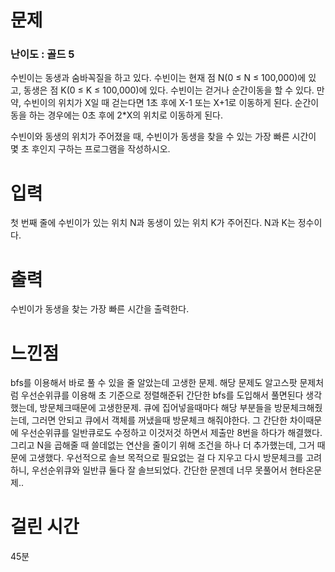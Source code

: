 # 문제

### 난이도 : 골드 5

수빈이는 동생과 숨바꼭질을 하고 있다. 수빈이는 현재 점 N(0 ≤ N ≤ 100,000)에 있고, 동생은 점 K(0 ≤ K ≤ 100,000)에 있다. 수빈이는 걷거나 순간이동을 할 수 있다. 만약, 수빈이의 위치가 X일 때 걷는다면 1초 후에 X-1 또는 X+1로 이동하게 된다. 순간이동을 하는 경우에는 0초 후에 2\*X의 위치로 이동하게 된다.

수빈이와 동생의 위치가 주어졌을 때, 수빈이가 동생을 찾을 수 있는 가장 빠른 시간이 몇 초 후인지 구하는 프로그램을 작성하시오.

# 입력

첫 번째 줄에 수빈이가 있는 위치 N과 동생이 있는 위치 K가 주어진다. N과 K는 정수이다.

# 출력

수빈이가 동생을 찾는 가장 빠른 시간을 출력한다.

# 느낀점

bfs를 이용해서 바로 풀 수 있을 줄 알았는데 고생한 문제. 해당 문제도 알고스팟 문제처럼 우선순위큐를 이용해 초 기준으로 정렬해준뒤 간단한 bfs를 도입해서 풀면된다 생각했는데, 방문체크때문에 고생한문제. 큐에 집어넣을때마다 해당 부분들을 방문체크해줬는데, 그러면 안되고 큐에서 객체를 꺼냈을때 방문체크 해줘야한다. 그 간단한 차이때문에 우선순위큐를 일반큐로도 수정하고 이것저것 하면서 제출만 8번을 하다가 해결했다. 그리고 N을 곱해줄 때 쓸데없는 연산을 줄이기 위해 조건을 하나 더 추가했는데, 그거 때문에 고생했다. 우선적으로 솔브 목적으로 필요없는 걸 다 지우고 다시 방문체크를 고려하니, 우선순위큐와 일반큐 둘다 잘 솔브되었다. 간단한 문젠데 너무 못풀어서 현타온문제..

# 걸린 시간

45분
